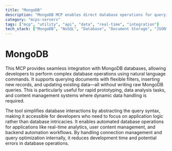 ```yaml
---
title: "MongoDB"
description: "MongoDB MCP enables direct database operations for querying, inserting, and updating documents through natural language."
category: "mcps-servers"
tags: ["mcp", "utility", "api", "data", "real-time", "integration"]
tech_stack: ["MongoDB", "NoSQL", "Database", "Document Storage", "JSON"]
---
```


# MongoDB

This MCP provides seamless integration with MongoDB databases, allowing developers to perform complex database operations using natural language commands. It supports querying documents with flexible filters, inserting new records, and updating existing data—all without writing raw MongoDB queries. This is particularly useful for rapid prototyping, data analysis tasks, and content management systems where dynamic data handling is required.

The tool simplifies database interactions by abstracting the query syntax, making it accessible for developers who need to focus on application logic rather than database intricacies. It enables automated database operations for applications like real-time analytics, user content management, and backend automation workflows. By handling connection management and query optimization internally, it reduces development time and potential errors in database operations.
